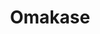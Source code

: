 ---
layout: place
title: "Omakase"
permalink: /california/san-francisco/omakase.html
stateAbbr: CA
stateName: California
cityName: San Francisco
seo:
  name: "Omakase"
  type: Restaurant
  links: null
description: "Looking for sushi in San Francisco, California? Check out Omakase for a delightful Japanese dining experience. Enjoy a variety of sushi and other dishes in a..."
place_id: ChIJFYz55yx-j4ARFUpWF0lt4gw
photos:
  - name: >-
      places/ChIJFYz55yx-j4ARFUpWF0lt4gw/photos/AeeoHcKLqzZUKW-bMcbzRF9c61hQKTDw2JPZWfKXVzYdtS61r1xAX53fQTyJXF0VphTL9YK6fauZ94REHuNWCmABndcT8gF9eq4zhbZF4btgua9O9VAL2jjfvRRltbH6nNjrhoYIZJbllCGtbi7bnCMqJUBO6AtN7RRKn1IR0ifO-sjGXeaUu9DcCVKU2kEw0x4aXFv2tKWRYrj5NNd8Li7QAZ9gKykRqNIp2hoFjuR4Ce6nHpLO2G3h0DvQMF3S86lIiC5lHpgNjJ7WRwGe2Az3OYVYFbJeGHzco6NPf2jjhelBof5be-4beBsEjon4keCeaPZWFC1-wf8cT7JQDU2hjq6loQ04uGtNCoKl57sIeEQ1chbVsxxvDHMPtViIdtVjeNfqEP0sQ360Nn1pKSsAgfuNSoZ42YyUsLXONgP1uNv9TdpO
    widthPx: 4032
    heightPx: 3024
    authorAttributions:
      - displayName: Ben Nguyen
        uri: https://maps.google.com/maps/contrib/102528923927978099938
        photoUri: >-
          https://lh3.googleusercontent.com/a-/ALV-UjWf43ewpYN91cN77WC_Y4dbstwC5lq0SEwOjulsqB73sKJwPl0K=s100-p-k-no-mo
    flagContentUri: >-
      https://www.google.com/local/imagery/report/?cb_client=maps_api_places.places_api&image_key=!1e10!2sCIHM0ogKEICAgICkzt-GpAE&hl=en-US
    googleMapsUri: >-
      https://www.google.com/maps/place//data=!3m4!1e2!3m2!1sCIHM0ogKEICAgICkzt-GpAE!2e10!4m2!3m1!1s0x808f7e2ce7f98c15:0xce26d4917564a15
  - name: >-
      places/ChIJFYz55yx-j4ARFUpWF0lt4gw/photos/AeeoHcJeCeq365jh06C7jmqrKnbj-VJMl3kqknPQqgiZAUxoIYy1f9rhHbf8shXPNZvh_jT86rAysTSmcjCnD3ZnkQT5Q1O0P8aYFGYbwGA4eY_hJdB7zA4dI9H-uc0m9uEVTp3VDLIM7vjqDVHKNlisQ3Mckja-MpfqH7iUO3TcR6CHPi-t8AZ7ju2PMZO7RMXp6M1oc17ZoECkZXYrzyu9JSJMIsErPvVM7fHSvcEyeLSXvTWlUMbJHZ5-CbwiU9AdRFYtUoOAtCUrSscwNeqTCBzuAHRi9QunpMAT-XSrMEVCrQ
    widthPx: 2048
    heightPx: 1365
    authorAttributions:
      - displayName: Omakase
        uri: https://maps.google.com/maps/contrib/112170435476789958741
        photoUri: >-
          https://lh3.googleusercontent.com/a/ACg8ocJy6W2UJ4-s4v4EEpFNCH5__k1payq9aatkRidoSielhoaKCw=s100-p-k-no-mo
    flagContentUri: >-
      https://www.google.com/local/imagery/report/?cb_client=maps_api_places.places_api&image_key=!1e10!2sAF1QipO3-IQblbA8H1opUuvrWfpio6RlIAlrAC76l2nn&hl=en-US
    googleMapsUri: >-
      https://www.google.com/maps/place//data=!3m4!1e2!3m2!1sAF1QipO3-IQblbA8H1opUuvrWfpio6RlIAlrAC76l2nn!2e10!4m2!3m1!1s0x808f7e2ce7f98c15:0xce26d4917564a15
  - name: >-
      places/ChIJFYz55yx-j4ARFUpWF0lt4gw/photos/AeeoHcLWcrlO8kaGamVIKudmyUrJWO2cuCvLHLJAC0uHTRo_GqSgtyeJumgUxGOv2d03rho2_4X82eLr6iawdAXpJ7e2tyh2dDWNGEWQmlcwlntKVTpwIz0Vbqev7MVwKWPEhVHLJobugFXubyTzqG2cIyJWLp0_lyear8LzJZipHuaAbKBUsKlvM8d7Wt9KG1WiObdEHPa2u8XuJzR1jJIMpQ5R5H1458sQoA6OEJ9GvsoYxY6kxSb-snGpO2VwZBwJrdFrclPeRVj8BIsgmBmC9ieV1c4LtrczpDslV2RQ48vFbmS5oZWf5VGJDvpcfGNTRZWIwjasyZ32ho025IRAO9Hq_ji6Dhdne6YBpRdZY3fbXrY_r2yKR4HuL990HjZuiWDqVCiLWbgy3SXls_fYNLeXd6CzCqkEo9YbhOjsa_0
    widthPx: 3000
    heightPx: 4000
    authorAttributions:
      - displayName: Sarocha Kloytamwong
        uri: https://maps.google.com/maps/contrib/105120788717641041337
        photoUri: >-
          https://lh3.googleusercontent.com/a/ACg8ocLI8n-xUGsWHT49xfIwhrjLZo-8IVAOiGthl_gFSYcQCdCRsQ=s100-p-k-no-mo
    flagContentUri: >-
      https://www.google.com/local/imagery/report/?cb_client=maps_api_places.places_api&image_key=!1e10!2sCIHM0ogKEICAgMDI4fLUGA&hl=en-US
    googleMapsUri: >-
      https://www.google.com/maps/place//data=!3m4!1e2!3m2!1sCIHM0ogKEICAgMDI4fLUGA!2e10!4m2!3m1!1s0x808f7e2ce7f98c15:0xce26d4917564a15
  - name: >-
      places/ChIJFYz55yx-j4ARFUpWF0lt4gw/photos/AeeoHcIww469VHhVMAWlbDTNDxiWohlTr9V9pLgsiTzutVlZv5SLxCYVuGOMhyQl0fK9Si3_uBU7THyR7o2zktvJmOw0auXzF8BGR97GFJ5QHDMK4PGd8FBfkyp4C02xqH-WSIb7bQYSOAwubg_itA_GhATw_bREexngG-XZnMO7PPnZcfM_wZCwhcT8GS0Qf4OObDYD6m2qsoGj92Hpiy_AozvUJTWP2HW2fn8EK6y9bKnH5IxFV4U3nYBY4ZD0VkjssdhHVQ5HD1bjv5G74U5zgtzLUdm8Ff-QmqpzGTPtIwoUMLdTS3Kyw61U_I0beanIEZc1RbjbZFq4tb2Yalex7ZeKNpGEnNYebOJa5Y3HnXQfss4OPsFdnxGbhL2jsTmIqR21wD3bQ9kEvd0Gsry9vmErfzugtEsgMHaoYClPlNVth8IO
    widthPx: 1200
    heightPx: 1600
    authorAttributions:
      - displayName: Michael Chang
        uri: https://maps.google.com/maps/contrib/114895646990127992892
        photoUri: >-
          https://lh3.googleusercontent.com/a-/ALV-UjWxR_8cTOoc7w5qs4Y0MlanOb75Yx7EwMsO5U_UQodouJI7TYcl=s100-p-k-no-mo
    flagContentUri: >-
      https://www.google.com/local/imagery/report/?cb_client=maps_api_places.places_api&image_key=!1e10!2sCIHM0ogKEICAgMDgiI317QE&hl=en-US
    googleMapsUri: >-
      https://www.google.com/maps/place//data=!3m4!1e2!3m2!1sCIHM0ogKEICAgMDgiI317QE!2e10!4m2!3m1!1s0x808f7e2ce7f98c15:0xce26d4917564a15
  - name: >-
      places/ChIJFYz55yx-j4ARFUpWF0lt4gw/photos/AeeoHcK8Vu3oF2Qx0tOun3ZRnYOpSmMVj831BNFsUtGI3kWNAHJUW4WzDxl9A09Y76M6fGL2WpkAeBn2L7x4qE7l4swP5sOYwE9z3AWk5cqvvYINfAw9ngDZhwQHHRJac_PtzKcy3bWk1yamlo_mYhn37L4wa76Esy2k2k2FDG0umuRrdYP4ww9CLUzc2HrGnYBjVlREJ9itibzHjGaiggjzYoJbHe5XfePPY_i4MsBrOiSOV4lU_fT3whu48GXLNILzy3EZbi9zi57x6aEBPUw46oN6W4NIDj56v0-Uy7NTIkFDTmIEg2SnfWbBvaGXTB56DhmuxF7bnok5sjNteErWN46XGlsnW-r1kOmj32GHk1dXQxUfxQIeZz24vC7fRD-KeavJzxcwDBhCoQXBTrMGsOufc8aOn7Rief8oFlzgu-pLlQ
    widthPx: 4000
    heightPx: 3000
    authorAttributions:
      - displayName: Kien Lam
        uri: https://maps.google.com/maps/contrib/114156057841605211208
        photoUri: >-
          https://lh3.googleusercontent.com/a-/ALV-UjXqiQOuQyIKfRjWsWu0OowPkCTmwgICtsdSh9nKepjW-IFdr7LYsg=s100-p-k-no-mo
    flagContentUri: >-
      https://www.google.com/local/imagery/report/?cb_client=maps_api_places.places_api&image_key=!1e10!2sCIHM0ogKEICAgICxvJO1Qw&hl=en-US
    googleMapsUri: >-
      https://www.google.com/maps/place//data=!3m4!1e2!3m2!1sCIHM0ogKEICAgICxvJO1Qw!2e10!4m2!3m1!1s0x808f7e2ce7f98c15:0xce26d4917564a15
  - name: >-
      places/ChIJFYz55yx-j4ARFUpWF0lt4gw/photos/AeeoHcKACim0FDF-l6Vgf4LVJJRQipt6uR5trHOy2CsaIA8UX2whqQABHAfDsTtIi7YO7PU0AQlk8MXoIM8vxnEGtdNPnOp_q22voeJ00UMuASdZFOLh_E2cUpoSJ4JpQV0nPOy6Ap__oXs_XJGp4xGvi15dvxN-sz2N_FSBa0UUYEUUOYhXNcNz3KrHceKb76lshqv6ARoewu0lwHsfOCeu4SwBa_077BTU1DvZGeMU_GoAceuVQu0j48qbehnido-lvjB7ZO93PfNGY45VYghq_bWWBLfKMnk63ZTi-CEk9jdnj2DaTQh4XOLSfZdd5SPzeT1BbWqq4iDYqcj3GXXpXXtYvxOCLqpBLfnLL-wSTPakENYma5RAnr-njCttQbxUEunrRa8x7aD2O34yeGE9hw78wKSwR5lKco4XGtSrayWjRw
    widthPx: 3024
    heightPx: 4032
    authorAttributions:
      - displayName: Jack Naglieri
        uri: https://maps.google.com/maps/contrib/114361911716120406526
        photoUri: >-
          https://lh3.googleusercontent.com/a/ACg8ocLnWOXa-g8QJ20C3xbeTrp88T8j9jfAx5pvON6e0qrhaIMz1zoJ=s100-p-k-no-mo
    flagContentUri: >-
      https://www.google.com/local/imagery/report/?cb_client=maps_api_places.places_api&image_key=!1e10!2sCIHM0ogKEICAgIDnoNOHNQ&hl=en-US
    googleMapsUri: >-
      https://www.google.com/maps/place//data=!3m4!1e2!3m2!1sCIHM0ogKEICAgIDnoNOHNQ!2e10!4m2!3m1!1s0x808f7e2ce7f98c15:0xce26d4917564a15
  - name: >-
      places/ChIJFYz55yx-j4ARFUpWF0lt4gw/photos/AeeoHcIw63Hx6uGremb70MdbTRNScxx1VfgpZH1aFZQEbxxKA89vpsnnG70gXSnQ40tv_n9C4V436eLMD3ounrRM1E2HjePJfywB9ey8miaeL_2d7p-wLNrC3hY1bcgpkye5AG8xmfhTDuwdaoqcNCzbxkIslF0_p0YWawR3ULMBMdaZ0JnGC0DRPEgs1x7ZDKcybeWzQMwzXtwZCRugAeSYDTSc0757yXzKHnNRBEVjnM9iDHDmOZN_LornmmfIH5X0eGvTHUAcwRqF7jlpXTr6GS67kOMzoyAOdAyQeoVGlrLUMnL-eDPiELCDfBdJfA9pd5i0-z7Ovy-okKwOS8wJIaW1uisx9CvzQDwu7p3Bh1388Ea_y-Uy13SIeMScpQiw0wAw7wvwfZOYGaWdRDgD9WnzQbNqqXlOA-9-6FPa_YU
    widthPx: 4032
    heightPx: 2268
    authorAttributions:
      - displayName: S&E Cafe
        uri: https://maps.google.com/maps/contrib/105874615238558917533
        photoUri: >-
          https://lh3.googleusercontent.com/a-/ALV-UjVb61D6kPGtBOVG2WQ3JdV6KxC3oQjQU3ceOPRHW_tSsjeIp1k=s100-p-k-no-mo
    flagContentUri: >-
      https://www.google.com/local/imagery/report/?cb_client=maps_api_places.places_api&image_key=!1e10!2sCIHM0ogKEICAgIDzm5jgdA&hl=en-US
    googleMapsUri: >-
      https://www.google.com/maps/place//data=!3m4!1e2!3m2!1sCIHM0ogKEICAgIDzm5jgdA!2e10!4m2!3m1!1s0x808f7e2ce7f98c15:0xce26d4917564a15
  - name: >-
      places/ChIJFYz55yx-j4ARFUpWF0lt4gw/photos/AeeoHcKpFV0cMuDp4twQFGm2TdHp8h7YZuFXHqVXlqdkFF8QP9tRZz973A5LJzvoHUkh7b-tfQFdAcfy2TMlBWQtYhgkjvQMWemxYzwt7r08eU0HZAPJDHJ14SG_aYuq3FFUSRpORy4mzF0oDEi3hAVPCNTJc3tqruY1EvC151A23m0Ye-i-lfl76dMYyqrSKu2A8rCaVbPKvOEz1DGkBZnMzSiebj_6U2fUXUnbSIYqaFEEOfIY0GKPY5sop0f8UdjOHsxlNi9EKG-_KDQ3ldB9hZHisJe0ysGqEhDLfe0Z6z3LCB5aqx-fFF_nJwJ9T5DStNMf0wjwFhqHGvs_KBIblJPLipWFhjAStemD6mVvaUnnmut5w0-nxJQlX_LYfh51ROzLOcPY04p2zDYX5jMQuoHyVEOtGhWDpb8lo5QTS7mJLg
    widthPx: 4032
    heightPx: 3024
    authorAttributions:
      - displayName: Elisa Cheng
        uri: https://maps.google.com/maps/contrib/104926101935158168601
        photoUri: >-
          https://lh3.googleusercontent.com/a/ACg8ocJImPORCjhmuPGjtfqi68Y7R5ydjlF8IKHxDh0QEstYN50I9Q=s100-p-k-no-mo
    flagContentUri: >-
      https://www.google.com/local/imagery/report/?cb_client=maps_api_places.places_api&image_key=!1e10!2sCIHM0ogKEICAgICTneKeRg&hl=en-US
    googleMapsUri: >-
      https://www.google.com/maps/place//data=!3m4!1e2!3m2!1sCIHM0ogKEICAgICTneKeRg!2e10!4m2!3m1!1s0x808f7e2ce7f98c15:0xce26d4917564a15
  - name: >-
      places/ChIJFYz55yx-j4ARFUpWF0lt4gw/photos/AeeoHcIJeUQODZcRkAS40g3_n6I-DGtV56AyJPKHE6DPO7Rqtw47gvaWCLJpJPkCgROgvppZZllWUR5MS5CQIXuZvFjyCqDAjKJHyOsFBQCytaHYvoXD_SSqI0xvm85i0jIIrrHdmm6saR_B495TK5Bh2W3A-euH2lv5IobWRMRKRZBKyGHPT8FZEjVs4bdF5j_YtxuLBLA2oXDka6pOPefL_E7-3qonNRuaXO-ibDee0kW3UN-NJKCvBAMKGUFa8sG5fhx-5znkA-tcTbDLMD0FH32pGctsHa_qN9tk0wzWvgFsJwoyPDUe72lrHKQtC3yo2cCX62zfmAngatehZGHbDUORHF0uFceTxSFX4_LWMGQA9nXGONk1dm9JHfkaCPiY0vc_nJdusVP391ZcFOYw1rvrSQbLA_QCDGnE5f4vwXGsTUmg
    widthPx: 4080
    heightPx: 3072
    authorAttributions:
      - displayName: Nate Perry-Thistle
        uri: https://maps.google.com/maps/contrib/112481672616093649152
        photoUri: >-
          https://lh3.googleusercontent.com/a-/ALV-UjX0QIjwzLvHm7YHkPwDcLV5fy2qi4jqzit3dtzcdI2mBE1lIT_DlA=s100-p-k-no-mo
    flagContentUri: >-
      https://www.google.com/local/imagery/report/?cb_client=maps_api_places.places_api&image_key=!1e10!2sCIHM0ogKEICAgIC-3vnznwE&hl=en-US
    googleMapsUri: >-
      https://www.google.com/maps/place//data=!3m4!1e2!3m2!1sCIHM0ogKEICAgIC-3vnznwE!2e10!4m2!3m1!1s0x808f7e2ce7f98c15:0xce26d4917564a15
  - name: >-
      places/ChIJFYz55yx-j4ARFUpWF0lt4gw/photos/AeeoHcJ5BHtFQbbFJqWx32QkrAkZ7LiFRPqnx-zLl0Yy0NQu-9dZRiklmqsX9jYKylIytUstXBf9pN_GNFn3-r9Qk7a0D_l6PlifK3SLXxdxxbn88ygKHpaMHJWfQxC_Np2veWc8M9IC09YuXnSd9VpQ7JzSRI6_VtgyUUdPBN9paL3GiT3hUkgWSOp56MsOWgCohvcZjAlZNcEGLVjkq2tsxXWPfC86auvwkbmE0q7FzV1k8c7jCb5bSEeGfI1G0-hrIF_djBBRkChu5wSVI4h1bBEEsyIYcec3s8V9c_S0ZgWqKieSWlQ5jT8OHcn7USKbjCnL_812KW4-5F9GLGNQqOWLiRVOljLdkrUcBNQcgYWbHQrMCe2S-hKpQCeHgktCyJXWLbxLXnUYA-Mike8pNSHJfQ1WEDmX3h0J_w49VSxADyUS
    widthPx: 4032
    heightPx: 3024
    authorAttributions:
      - displayName: Elisa Cheng
        uri: https://maps.google.com/maps/contrib/104926101935158168601
        photoUri: >-
          https://lh3.googleusercontent.com/a/ACg8ocJImPORCjhmuPGjtfqi68Y7R5ydjlF8IKHxDh0QEstYN50I9Q=s100-p-k-no-mo
    flagContentUri: >-
      https://www.google.com/local/imagery/report/?cb_client=maps_api_places.places_api&image_key=!1e10!2sCIHM0ogKEICAgICTneKetgE&hl=en-US
    googleMapsUri: >-
      https://www.google.com/maps/place//data=!3m4!1e2!3m2!1sCIHM0ogKEICAgICTneKetgE!2e10!4m2!3m1!1s0x808f7e2ce7f98c15:0xce26d4917564a15
address: 665 Townsend St, San Francisco, CA 94103, USA
street: 665 Townsend St
city: San Francisco
state: CA
zip: '94103'
country: USA
neighborhood: Showplace Square
latitude: '37.770609'
longitude: '-122.402856'
accessibility_options:
  wheelchairAccessibleEntrance: true
  wheelchairAccessibleRestroom: true
  wheelchairAccessibleSeating: true
business_status: OPERATIONAL
name: Omakase
google_maps_links:
  directionsUri: >-
    https://www.google.com/maps/dir//''/data=!4m7!4m6!1m1!4e2!1m2!1m1!1s0x808f7e2ce7f98c15:0xce26d4917564a15!3e0
  placeUri: https://maps.google.com/?cid=928424633883314709
  writeAReviewUri: >-
    https://www.google.com/maps/place//data=!4m3!3m2!1s0x808f7e2ce7f98c15:0xce26d4917564a15!12e1
  reviewsUri: >-
    https://www.google.com/maps/place//data=!4m4!3m3!1s0x808f7e2ce7f98c15:0xce26d4917564a15!9m1!1b1
  photosUri: >-
    https://www.google.com/maps/place//data=!4m3!3m2!1s0x808f7e2ce7f98c15:0xce26d4917564a15!10e5
primary_type: Japanese Restaurant
opening_hours:
  regular: null
  current: null
secondary_opening_hours:
  regular:
    weekdayDescriptions: null
    type: null
  current:
    weekdayDescriptions: null
    type: null
phone: null
price_level: null
price_range: null
rating: null
rating_count: 0
website: null
reviews: null
parking_options: null
payment_options: null
allow_dogs: null
curbside_pickup: null
delivery: null
dine_in: null
good_for_children: null
good_for_groups: null
good_for_sports: null
live_music: null
menu_for_children: null
outdoor_seating: null
reservable: null
restroom: null
serves_beer: null
serves_breakfast: null
serves_brunch: null
serves_cocktails: null
serves_coffee: null
serves_dinner: null
serves_dessert: null
serves_lunch: null
serves_vegetarian_food: null
serves_wine: null
takeout: null
summary: null

---